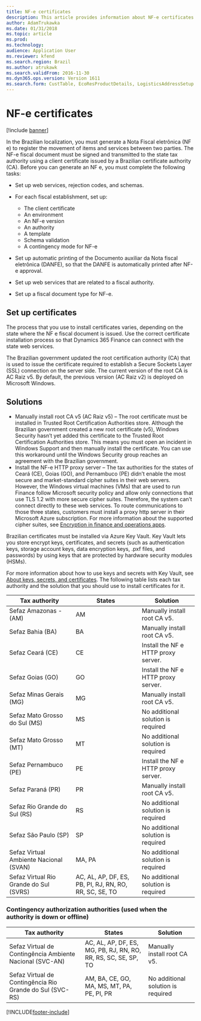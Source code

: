 ```yaml
---
title: NF-e certificates
description: This article provides information about NF-e certificates for Microsoft Dynamics 365 Finance and the solution you should use for each state tax authority.
author: AdamTrukawka
ms.date: 01/31/2018
ms.topic: article
ms.prod: 
ms.technology: 
audience: Application User
ms.reviewer: kfend
ms.search.region: Brazil
ms.author: atrukawk
ms.search.validFrom: 2016-11-30
ms.dyn365.ops.version: Version 1611
ms.search.form: CustTable, EcoResProductDetails, LogisticsAddressSetup
---
```


# NF-e certificates

[!include [banner](../includes/banner.md)]

In the Brazilian localization, you must generate a Nota Fiscal eletrônica (NF e) to register the movement of items and services between two parties.
The NF-e fiscal document must be signed and transmitted to the state tax authority using a client certificate issued by a Brazilian certificate authority (CA).
Before you can generate an NF e, you must complete the following tasks:
- Set up web services, rejection codes, and schemas.
- For each fiscal establishment, set up:

    - The client certificate
    - An environment
    - An NF-e version
    - An authority
    - A template
    - Schema validation
    - A contingency mode for NF-e
    
- Set up automatic printing of the Documento auxiliar da Nota fiscal eletrônica (DANFE), so that the DANFE is automatically printed after NF-e approval.
- Set up web services that are related to a fiscal authority.
- Set up a fiscal document type for NF-e.

## Set up certificates
The process that you use to install certificates varies, depending on the state where the NF e fiscal document is issued. Use the correct certificate installation process so that Dynamics 365 Finance can connect with the state web services.

The Brazilian government updated the root certification authority (CA) that is used to issue the certificate required  to establish a Secure Sockets Layer (SSL) connection on the server side. The current version of the root CA is AC Raiz v5. By default, the previous version (AC Raiz v2) is deployed on Microsoft Windows.

## Solutions
- Manually install root CA v5 (AC Raiz v5) – The root certificate must be installed in Trusted Root Certification Authorities store. Although the Brazilian government created a new root certificate (v5), Windows Security hasn’t yet added this certificate to the Trusted Root Certification Authorities store. This means you must open an incident in Windows Support and then manually install the certificate. You can use this workaround until the Windows Security group reaches an agreement with the Brazilian government.
- Install the NF-e HTTP proxy server – The tax authorities for the states of Ceará (CE), Goias (GO), and Pernambuco (PE) didn’t enable the most secure and market-standard cipher suites in their web servers. However, the Windows virtual machines (VMs) that are used to run Finance follow Microsoft security policy and allow only connections that use TLS 1.2 with more secure cipher suites. Therefore, the system can’t connect directly to these web services. To route communications to those three states, customers must install a proxy http server in their Microsoft Azure subscription. For more information about the supported cipher suites, see [Encryption in finance and operations apps](../fin-ops-core/dev-itpro/sysadmin/encryption.md).

Brazilian certificates must be installed via Azure Key Vault. Key Vault lets you store encrypt keys, certificates, and secrets (such as authentication keys, storage account keys, data encryption keys, .pxf files, and passwords) by using keys that are protected by hardware security modules (HSMs).

For more information about how to use keys and secrets with Key Vault, see [About keys, secrets, and certificates](/rest/api/keyvault/about-keys--secrets-and-certificates).
The following table lists each tax authority and the solution that you should use to install certificates for it.

|Tax authority|	States|	Solution|
|-------------|-------|---------|
|Sefaz Amazonas - (AM)|	AM|	Manually install root CA v5.|
|Sefaz Bahia (BA)|	BA|	Manually install root CA v5.|
|Sefaz Ceará (CE)|	CE|	Install the NF e HTTP proxy server.|
|Sefaz Goias (GO)|	GO|	Install the NF e HTTP proxy server.|
|Sefaz Minas Gerais (MG)|	MG|	Manually install root CA v5.|
|Sefaz Mato Grosso do Sul (MS)|	MS|	No additional solution is required|
|Sefaz Mato Grosso (MT)|	MT|	No additional solution is required|
|Sefaz Pernambuco (PE)|	PE|	Install the NF e HTTP proxy server.|
|Sefaz Paraná (PR)|	PR|	Manually install root CA v5.|
|Sefaz Rio Grande do Sul (RS)|	RS|	No additional solution is required|
|Sefaz São Paulo (SP)|	SP|	No additional solution is required|
|Sefaz Virtual Ambiente Nacional (SVAN)|	MA, PA|	No additional solution is required|
|Sefaz Virtual Rio Grande do Sul (SVRS)|	AC, AL, AP, DF, ES, PB, PI, RJ, RN, RO, RR, SC, SE, TO|	No additional solution is required|

### Contingency authorization authorities (used when the authority is down or offline)

|Tax authority|	States|	Solution|
|-------------|-------|---------|
|Sefaz Virtual de Contingência Ambiente Nacional (SVC-AN)|	AC, AL, AP, DF, ES, MG, PB, RJ, RN, RO, RR, RS, SC, SE, SP, TO|	Manually install root CA v5.|
Sefaz Virtual de Contingência Rio Grande do Sul (SVC-RS)|	AM, BA, CE, GO, MA, MS, MT, PA, PE, PI, PR|	No additional solution is required|




[!INCLUDE[footer-include](../../includes/footer-banner.md)]
